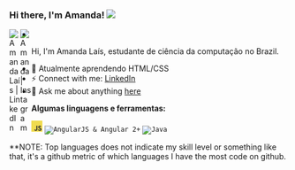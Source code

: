 ### Hi there, I'm Amanda!   <img width="40px" src="https://media.giphy.com/media/6qFTJz4fDRkdy/giphy.gif" /> 
<a href="https://www.linkedin.com/in/amanda-laís/"> <img align="left" alt="Amanda Laís | LinkedIn" width="20px" src="https://image.flaticon.com/icons/png/512/174/174857.png" /> </a> 
<a href="https://www.instagram.com/amndalsr/"> <img align="left" alt="Amanda | Instagram" width="20px" src="https://upload.wikimedia.org/wikipedia/commons/thumb/a/a5/Instagram_icon.png/768px-Instagram_icon.png" /> </a>    

-
Hi, I'm Amanda Laís, estudante de ciência da computação no Brazil. 	 
-  🔭  Atualmente aprendendo HTML/CSS 
-  ⚡  Connect with me: [LinkedIn](https://www.linkedin.com/in/amanda-laís/) 
-  💬  Ask me about anything [here](https://github.com/amndalsr/amndalsr/issues) 


**Algumas linguagens e ferramentas:** 

<code><img title="JS" height="20" 
src="https://raw.githubusercontent.com/voodootikigod/logo.js/master/js.png" alt="JavaScript" ></code> <code><img title="VueJs" height="20" 
title="AngularJS & Angular 2+" height="20" 
src="https://angular.io/assets/images/logos/angular/angular.svg" alt="AngularJS & Angular 2+"></code> <code><img title="Java" height="20" 
src="https://cdn.iconscout.com/icon/free/png-512/java-43-569305.png" alt="Java" ></code> 

**NOTE: Top languages does not indicate my skill level or something like that, it's a github metric of which languages I have the most code on github.

